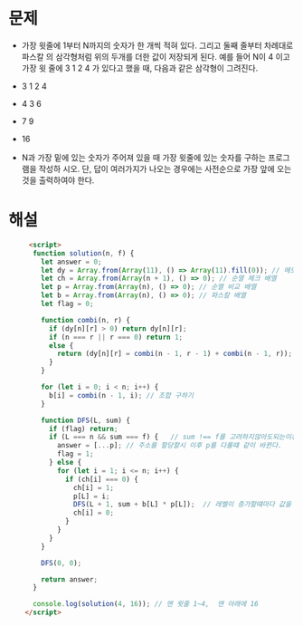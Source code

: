 # 문제
- 가장 윗줄에 1부터 N까지의 숫자가 한 개씩 적혀 있다. 그리고 둘째 줄부터 차례대로 파스칼 의 삼각형처럼 위의 두개를 더한 값이 저장되게 된다. 예를 들어 N이 4 이고 가장 윗 줄에 3 1 2 4 가 있다고 했을 때, 다음과 같은 삼각형이 그려진다.

- 3 1 2 4
-  4 3 6
-   7 9
-    16
- N과 가장 밑에 있는 숫자가 주어져 있을 때 가장 윗줄에 있는 숫자를 구하는 프로그램을 작성하 시오. 단, 답이 여러가지가 나오는 경우에는 사전순으로 가장 앞에 오는 것을 출력하여야 한다.





# 해설
```html
     <script>
      function solution(n, f) {
        let answer = 0;
        let dy = Array.from(Array(11), () => Array(11).fill(0)); // 메모이제이션 배열
        let ch = Array.from(Array(n + 1), () => 0); // 순열 체크 배열
        let p = Array.from(Array(n), () => 0); // 순열 비교 배열
        let b = Array.from(Array(n), () => 0); // 파스칼 배열
        let flag = 0;

        function combi(n, r) {
          if (dy[n][r] > 0) return dy[n][r];
          if (n === r || r === 0) return 1;
          else {
            return (dy[n][r] = combi(n - 1, r - 1) + combi(n - 1, r));
          }
        }

        for (let i = 0; i < n; i++) {
          b[i] = combi(n - 1, i); // 조합 구하기
        }

        function DFS(L, sum) {
          if (flag) return;
          if (L === n && sum === f) {   // sum !== f를 고려하지않아도되는이유는, L===n 일시 아래 ch배열에서 모든 값이 들어가있기 떄문에 추가적인 깊이 탐색이 발생하지 않기떄문.
            answer = [...p]; // 주소를 할당할시 이후 p를 다룰떄 같이 바뀐다.
            flag = 1; 
          } else {
            for (let i = 1; i <= n; i++) {
              if (ch[i] === 0) {
                ch[i] = 1;
                p[L] = i;
                DFS(L + 1, sum + b[L] * p[L]);  // 레벨이 증가할떄마다 값을 누적시켜준다.
                ch[i] = 0;
              }
            }
          }
        }

        DFS(0, 0);

        return answer;
      }

      console.log(solution(4, 16)); // 맨 윗줄 1~4,  맨 아래에 16
    </script>
```
